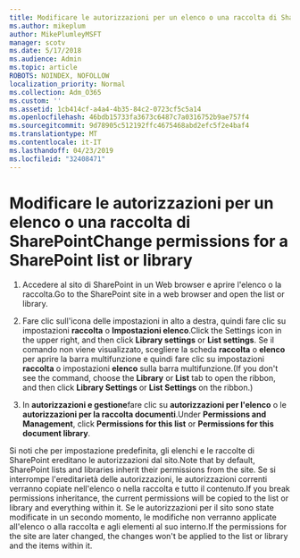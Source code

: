 ```yaml
---
title: Modificare le autorizzazioni per un elenco o una raccolta di SharePoint
ms.author: mikeplum
author: MikePlumleyMSFT
manager: scotv
ms.date: 5/17/2018
ms.audience: Admin
ms.topic: article
ROBOTS: NOINDEX, NOFOLLOW
localization_priority: Normal
ms.collection: Adm_O365
ms.custom: ''
ms.assetid: 1cb414cf-a4a4-4b35-84c2-0723cf5c5a14
ms.openlocfilehash: 46bdb15733fa3673c6487c7a0316752b9ae757f4
ms.sourcegitcommit: 9d78905c512192ffc4675468abd2efc5f2e4baf4
ms.translationtype: MT
ms.contentlocale: it-IT
ms.lasthandoff: 04/23/2019
ms.locfileid: "32408471"
---
```

# <a name="change-permissions-for-a-sharepoint-list-or-library"></a><span data-ttu-id="580eb-102">Modificare le autorizzazioni per un elenco o una raccolta di SharePoint</span><span class="sxs-lookup"><span data-stu-id="580eb-102">Change permissions for a SharePoint list or library</span></span>

1. <span data-ttu-id="580eb-103">Accedere al sito di SharePoint in un Web browser e aprire l'elenco o la raccolta.</span><span class="sxs-lookup"><span data-stu-id="580eb-103">Go to the SharePoint site in a web browser and open the list or library.</span></span>
    
2. <span data-ttu-id="580eb-104">Fare clic sull'icona delle impostazioni in alto a destra, quindi fare clic su impostazioni **raccolta** o **Impostazioni elenco**.</span><span class="sxs-lookup"><span data-stu-id="580eb-104">Click the Settings icon in the upper right, and then click **Library settings** or **List settings**.</span></span> <span data-ttu-id="580eb-105">Se il comando non viene visualizzato, scegliere la scheda **raccolta** o **elenco** per aprire la barra multifunzione e quindi fare clic su impostazioni **raccolta** o impostazioni **elenco** sulla barra multifunzione.</span><span class="sxs-lookup"><span data-stu-id="580eb-105">(If you don't see the command, choose the **Library** or **List** tab to open the ribbon, and then click **Library Settings** or **List Settings** on the ribbon.)</span></span> 
    
3. <span data-ttu-id="580eb-106">In **autorizzazioni e gestione**fare clic su **autorizzazioni per l'elenco** o le **autorizzazioni per la raccolta documenti**.</span><span class="sxs-lookup"><span data-stu-id="580eb-106">Under **Permissions and Management**, click **Permissions for this list** or **Permissions for this document library**.</span></span>
    
<span data-ttu-id="580eb-107">Si noti che per impostazione predefinita, gli elenchi e le raccolte di SharePoint ereditano le autorizzazioni dal sito.</span><span class="sxs-lookup"><span data-stu-id="580eb-107">Note that by default, SharePoint lists and libraries inherit their permissions from the site.</span></span> <span data-ttu-id="580eb-108">Se si interrompe l'ereditarietà delle autorizzazioni, le autorizzazioni correnti verranno copiate nell'elenco o nella raccolta e tutto il contenuto.</span><span class="sxs-lookup"><span data-stu-id="580eb-108">If you break permissions inheritance, the current permissions will be copied to the list or library and everything within it.</span></span> <span data-ttu-id="580eb-109">Se le autorizzazioni per il sito sono state modificate in un secondo momento, le modifiche non verranno applicate all'elenco o alla raccolta e agli elementi al suo interno.</span><span class="sxs-lookup"><span data-stu-id="580eb-109">If the permissions for the site are later changed, the changes won't be applied to the list or library and the items within it.</span></span>
  

